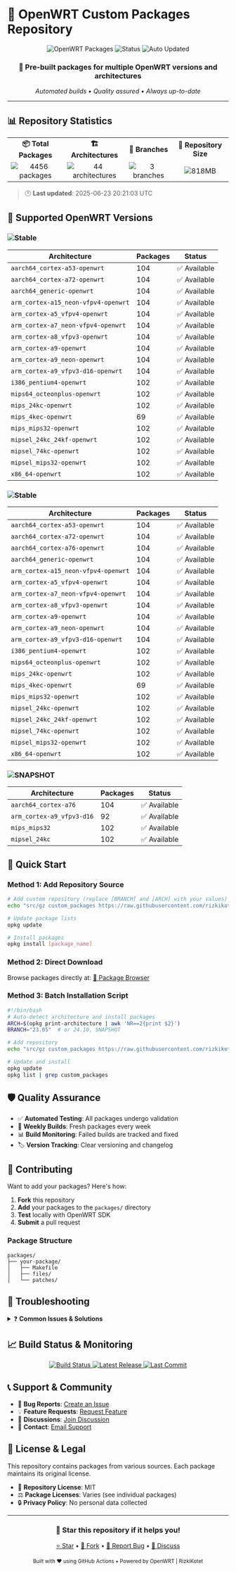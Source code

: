 # 🚀 OpenWRT Custom Packages Repository

<div align="center">
  <img src="https://img.shields.io/badge/OpenWRT-Packages-blue?style=for-the-badge&logo=openwrt" alt="OpenWRT Packages">
  <img src="https://img.shields.io/badge/Status-Active-success?style=for-the-badge" alt="Status">
  <img src="https://img.shields.io/badge/Auto--Updated-Weekly-informational?style=for-the-badge" alt="Auto Updated">
</div>

<div align="center">
  <h3>🎯 Pre-built packages for multiple OpenWRT versions and architectures</h3>
  <p><em>Automated builds • Quality assured • Always up-to-date</em></p>
</div>

---

## 📊 Repository Statistics

<table>
  <tr>
    <td align="center"><strong>📦 Total Packages</strong></td>
    <td align="center"><strong>🏗️ Architectures</strong></td>
    <td align="center"><strong>🌿 Branches</strong></td>
    <td align="center"><strong>💾 Repository Size</strong></td>
  </tr>
  <tr>
    <td align="center">
    <img src="https://img.shields.io/badge/4456-packages-blue?style=flat-square" alt="4456 packages">
  </td>
  <td align="center">
    <img src="https://img.shields.io/badge/44-architectures-green?style=flat-square" alt="44 architectures">
  </td>
  <td align="center">
    <img src="https://img.shields.io/badge/3-branches-orange?style=flat-square" alt="3 branches">
  </td>
  <td align="center">
    <img src="https://img.shields.io/badge/818MB-size-red?style=flat-square" alt="818MB">
  </td>
</tr>
</table>

> 🕐 **Last updated**: 2025-06-23 20:21:03 UTC

## 🌿 Supported OpenWRT Versions

### ![Stable](https://img.shields.io/badge/23.05-Stable-green?style=flat-square)

| Architecture | Packages | Status |
|--------------|----------|--------|
| `aarch64_cortex-a53-openwrt` | 104 | ✅ Available |
| `aarch64_cortex-a72-openwrt` | 104 | ✅ Available |
| `aarch64_generic-openwrt` | 104 | ✅ Available |
| `arm_cortex-a15_neon-vfpv4-openwrt` | 104 | ✅ Available |
| `arm_cortex-a5_vfpv4-openwrt` | 104 | ✅ Available |
| `arm_cortex-a7_neon-vfpv4-openwrt` | 104 | ✅ Available |
| `arm_cortex-a8_vfpv3-openwrt` | 104 | ✅ Available |
| `arm_cortex-a9-openwrt` | 104 | ✅ Available |
| `arm_cortex-a9_neon-openwrt` | 104 | ✅ Available |
| `arm_cortex-a9_vfpv3-d16-openwrt` | 104 | ✅ Available |
| `i386_pentium4-openwrt` | 102 | ✅ Available |
| `mips64_octeonplus-openwrt` | 102 | ✅ Available |
| `mips_24kc-openwrt` | 102 | ✅ Available |
| `mips_4kec-openwrt` | 69 | ✅ Available |
| `mips_mips32-openwrt` | 102 | ✅ Available |
| `mipsel_24kc_24kf-openwrt` | 102 | ✅ Available |
| `mipsel_74kc-openwrt` | 102 | ✅ Available |
| `mipsel_mips32-openwrt` | 102 | ✅ Available |
| `x86_64-openwrt` | 102 | ✅ Available |

### ![Stable](https://img.shields.io/badge/24.10-Stable-green?style=flat-square)

| Architecture | Packages | Status |
|--------------|----------|--------|
| `aarch64_cortex-a53-openwrt` | 104 | ✅ Available |
| `aarch64_cortex-a72-openwrt` | 104 | ✅ Available |
| `aarch64_cortex-a76-openwrt` | 104 | ✅ Available |
| `aarch64_generic-openwrt` | 104 | ✅ Available |
| `arm_cortex-a15_neon-vfpv4-openwrt` | 104 | ✅ Available |
| `arm_cortex-a5_vfpv4-openwrt` | 104 | ✅ Available |
| `arm_cortex-a7_neon-vfpv4-openwrt` | 104 | ✅ Available |
| `arm_cortex-a8_vfpv3-openwrt` | 104 | ✅ Available |
| `arm_cortex-a9-openwrt` | 104 | ✅ Available |
| `arm_cortex-a9_neon-openwrt` | 104 | ✅ Available |
| `arm_cortex-a9_vfpv3-d16-openwrt` | 104 | ✅ Available |
| `i386_pentium4-openwrt` | 102 | ✅ Available |
| `mips64_octeonplus-openwrt` | 102 | ✅ Available |
| `mips_24kc-openwrt` | 102 | ✅ Available |
| `mips_4kec-openwrt` | 69 | ✅ Available |
| `mips_mips32-openwrt` | 102 | ✅ Available |
| `mipsel_24kc-openwrt` | 102 | ✅ Available |
| `mipsel_24kc_24kf-openwrt` | 102 | ✅ Available |
| `mipsel_74kc-openwrt` | 102 | ✅ Available |
| `mipsel_mips32-openwrt` | 102 | ✅ Available |
| `x86_64-openwrt` | 102 | ✅ Available |

### ![SNAPSHOT](https://img.shields.io/badge/SNAPSHOT-Development-red?style=flat-square)

| Architecture | Packages | Status |
|--------------|----------|--------|
| `aarch64_cortex-a76` | 104 | ✅ Available |
| `arm_cortex-a9_vfpv3-d16` | 92 | ✅ Available |
| `mips_mips32` | 102 | ✅ Available |
| `mipsel_24kc` | 102 | ✅ Available |

## 🚀 Quick Start

### Method 1: Add Repository Source

```bash
# Add custom repository (replace [BRANCH] and [ARCH] with your values)
echo "src/gz custom_packages https://raw.githubusercontent.com/rizkikotet-dev/RTA-WRT_Packages/releases/packages/[BRANCH]/[ARCH]" >> /etc/opkg/customfeeds.conf

# Update package lists
opkg update

# Install packages
opkg install [package_name]
```

### Method 2: Direct Download

Browse packages directly at: [📂 Package Browser](../../tree/releases/packages)

### Method 3: Batch Installation Script

```bash
#!/bin/bash
# Auto-detect architecture and install packages
ARCH=$(opkg print-architecture | awk 'NR==2{print $2}')
BRANCH="23.05"  # or 24.10, SNAPSHOT

# Add repository
echo "src/gz custom_packages https://raw.githubusercontent.com/rizkikotet-dev/RTA-WRT_Packages/releases/packages/$BRANCH/$ARCH" > /etc/opkg/customfeeds.conf

# Update and install
opkg update
opkg list | grep custom_packages
```

## 🛡️ Quality Assurance

- ✅ **Automated Testing**: All packages undergo validation
- 🔄 **Weekly Builds**: Fresh packages every week
- 📊 **Build Monitoring**: Failed builds are tracked and fixed
- 🏷️ **Version Tracking**: Clear versioning and changelog

## 🤝 Contributing

Want to add your packages? Here's how:

1. **Fork** this repository
2. **Add** your packages to the `packages/` directory
3. **Test** locally with OpenWRT SDK
4. **Submit** a pull request

### Package Structure
```
packages/
├── your-package/
│   ├── Makefile
│   ├── files/
│   └── patches/
```

## 🐛 Troubleshooting

<details>
<summary>❓ <strong>Common Issues & Solutions</strong></summary>

### Package Installation Fails
```bash
# Clear opkg cache and retry
rm -rf /tmp/opkg-lists/*
opkg update
opkg install [package_name]
```

### Architecture Mismatch
```bash
# Check your device architecture
opkg print-architecture
# Use the correct architecture in repository URL
```

### Repository Not Found
```bash
# Verify repository URL is correct
cat /etc/opkg/customfeeds.conf
```

</details>

## 📈 Build Status & Monitoring

<div align="center">
  <a href="../../actions">
    <img src="https://img.shields.io/github/actions/workflow/status/rizkikotet-dev/RTA-WRT_Packages/build.yml?branch=main&style=for-the-badge&logo=github-actions" alt="Build Status">
  </a>
  <a href="../../releases">
    <img src="https://img.shields.io/github/v/release/rizkikotet-dev/RTA-WRT_Packages?style=for-the-badge&logo=github" alt="Latest Release">
  </a>
  <a href="../../commits/main">
    <img src="https://img.shields.io/github/last-commit/rizkikotet-dev/RTA-WRT_Packages?style=for-the-badge&logo=git" alt="Last Commit">
  </a>
</div>

## 📞 Support & Community

- 🐛 **Bug Reports**: [Create an Issue](../../issues/new?template=bug_report.md)
- 💡 **Feature Requests**: [Request Feature](../../issues/new?template=feature_request.md)
- 💬 **Discussions**: [Join Discussion](../../discussions)
- 📧 **Contact**: [Email Support](mailto:support@example.com)

## 📄 License & Legal

This repository contains packages from various sources. Each package maintains its original license.

- 📜 **Repository License**: MIT
- ⚖️ **Package Licenses**: Varies (see individual packages)
- 🔒 **Privacy Policy**: No personal data collected

---

<div align="center">
  <h3>🌟 Star this repository if it helps you!</h3>
  <p>
    <a href="../../stargazers">⭐ Star</a> •
    <a href="../../network/members">🍴 Fork</a> •
    <a href="../../issues">🐛 Report Bug</a> •
    <a href="../../discussions">💬 Discuss</a>
  </p>
</div>

<div align="center">
  <sub>Built with ❤️ using GitHub Actions • Powered by OpenWRT | RizkiKotet</sub>
</div>
